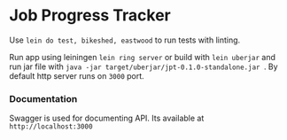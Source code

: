 # Job Progress Tracker

Use `lein do test, bikeshed, eastwood` to run tests with linting.

Run app using leiningen `lein ring server` or build with `lein uberjar` and run jar file with `java -jar target/uberjar/jpt-0.1.0-standalone.jar `. By default http server runs on `3000` port.


### Documentation

Swagger is used for documenting API. Its available at `http://localhost:3000`
